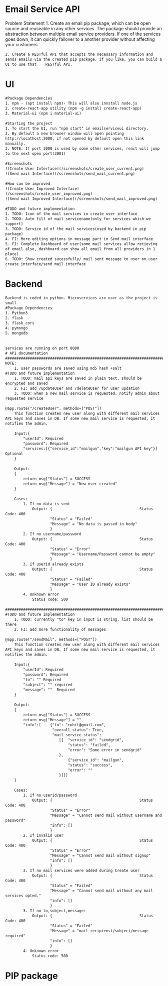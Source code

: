 # Email Service API
 
 Problem Statement
    1. Create an email pip package, which can be open source and reuseable in any other services.
        The package should provide an abstraction between multiple email service providers.
        If one of the services goes down, it can quickly failover to a another provider without affecting your customers.

    2. Create a RESTful API that accepts the necessary information and sends emails via the created pip package, if you like, you can build a UI to use that    RESTful API.

# UI 

    #Package Dependencies
    1. npm - (apt install npm)- This will also innstall node.js
    2. create-react-app utility (npm -g install create-react-app)
    3. Material-ui (npm i material-ui)

    #Starting the project
    1. To start the UI, run "npm start" in emailserviceui directory.
    2. By default a new browser window will open pointing http://locathost:3000, if not opened by default open this link manually.
    3. NOTE: If port 3000 is used by some other services, react will jump to the next open port(3001)

    #Screenshots
    ![Create User Interface](/screenshots/create_user_current.png)
    ![Send mail Interface](/screenshots/send_mail_current.png)

    #How can be improved
    ![Create User Improved Interface](/screenshots/create_user_improved.png)
    ![Send mail Improved Interface](/screenshots/send_mail_improved.png)

    #TODO and future implementation
    1. TODO: Icon of the mail services in create user interface
    2. TODO: Auto fill of mail servicename(only for services which we support)
    3. TODO: Service id of the mail services(used by backend in pip package)
    4. FI: More editing options in message part in Send mail interface
    5. FI: Complete Dashboard of user(some mail services allow recieving of email also, dashboard can show all email from all providers in 1 place) 
    6. TODO: Show created sucessfully/ mail sent message to user on user create interface/send mail interface

# Backend

    Backend is coded in python. Microservices are user as the project is small
    #Package Dependencies
    1. Python3
    2. flask
    3. flask_cors
    4. pymongo
    5. mongodb


    services are running on port 8000
    # API documentation
    ############################################################################################################################################
    NOTE: 
        1. user passwords are saved using md5 hash +salt
    #TODO and future implementation
        1. TODO: mail api keys are saved in plain text, should be encrypted and saved
        2. FI: add /updateUser and /deleteUser for user updation
        3. TODO: when a new mail service is requested, notify admin about requested service

    @app.route("/createUser", methods=["POST"])
        This function creates new user along with different mail services API keys and saves in DB. If some new mail service is requested, it notifies the admin.

        Input:{
            "userId": Required
            "password": Required
            "services:[{"service_id":"mailgun","key":"mailgun API key"}] Optional
        }

        Output:
        {
            return_msg["Status"] = SUCCESS
            return_msg["Message"] = "New user created"
        }

        Cases:
            1. If no data is sent
                Output: {                                       Status Code: 400
                        "Status" = "Failed"
                        "Message" = "No data is passed in body"
                        }
            2. If no username/password
                Output: {                                       Status Code: 400
                        "Status" = "Error"
                        "Message" = "Username/Password cannot be empty"
                        }
            3. If userid already exists
                Output: {                                       Status Code: 400
                        "Status" = "Failed"
                        "Message" = "User ID already exists"
                        }
            4. Unknown error
                Status code: 500
    
    ###################################################################################################################################################
    #TODO and future implementation
        1. TODO: currently "to" key in input is string, list should be there
        2. FI: add more functionality of messages
    
    @app.route("/sendMail", methods=["POST"])
        This function creates new user along with different mail services API keys and saves in DB. If some new mail service is requested, it notifies the admin.

        Input:{
            "userId": Required
            "password": Required
            "to": "" Required
            "subject": "" required
            "message": ""  Required
        }

        Output:
        {
            return_msg["Status"] = SUCCESS
            return_msg["Message"] = ""
            "info":[    {"to": "rohit@gmail.com",
                         "overall_status": True, 
                         "mail_service_status": 
                            [{  "service_id": "sendgrid",
                                "status": "failed",
                                "error": "Some error in sendgrid"
                            }, 
                                {"service_id": "mailgun", 
                                "status": "success", 
                                "error": ""
                            }]}]
        }

        Cases:
            1. If no userid/password
                Output: {                                       Status Code: 400
                        "Status" = "Error"
                        "Message" = "Cannot send mail without username and password"
                        "info": []
                        }
            2. If invalid user
                Output: {                                       Status Code: 400
                        "Status" = "Error"
                        "Message" = "Cannot send mail without signup"
                        "info": []
                        }
            3. If no mail services were added during Create user
                Output: {                                       Status Code: 400
                        "Status" = "Failed"
                        "Message" = "Cannot send mail without any mail services opted."
                        "info": []
                        }
            3. If no to,subject,message:
                Output: {                                       Status Code: 400
                        "Status" = "Failed"
                        "Message" = "mail_recipienst/subject/message required"
                        "info": []
                        }
            4. Unknown error
                Status code: 500

# PIP package